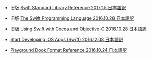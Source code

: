 ﻿* 旧版 [Swift Standard Library Reference 2017.1.5 日本語訳](https://rusutikaa.github.io/developer.apple.com/reference/swift.html)

* 旧版 [The Swift Programming Language 2016.10.28 日本語訳](https://rusutikaa.github.io/developer.apple.com/library/content/documentation/Swift/Conceptual/Swift_Programming_Language/index.html)

* 旧版 [Using Swift with Cocoa and Objective-C 2016.10.28 日本語訳](https://rusutikaa.github.io/developer.apple.com/library/content/documentation/Swift/Conceptual/BuildingCocoaApps/index.html)

* [Start Developing iOS Apps (Swift) 2016.12.08 日本語訳](https://rusutikaa.github.io/developer.apple.com/library/content/referencelibrary/GettingStarted/DevelopiOSAppsSwift/index.html)

* [Playground Book Format Reference 2016.10.24 日本語訳](https://rusutikaa.github.io/developer.apple.com/library/content/documentation/Xcode/Conceptual/swift_playgrounds_doc_format/index.html)
